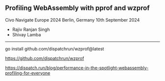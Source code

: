 ## Profiling WebAssembly with pprof and wzprof

Civo Navigate Europe 2024
Berlin, Germany
10th September 2024

- Rajiv Ranjan Singh
- Shivay Lamba

---

go install github.com/dispatchrun/wzprof@latest

https://github.com/dispatchrun/wzprof

https://dispatch.run/blog/performance-in-the-spotlight-webassembly-profiling-for-everyone
